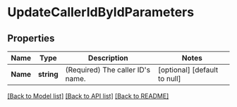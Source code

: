 # UpdateCallerIdByIdParameters

## Properties
Name | Type | Description | Notes
------------ | ------------- | ------------- | -------------
**Name** | **string** | (Required)  The caller ID&#39;s name. | [optional] [default to null]

[[Back to Model list]](../README.md#documentation-for-models) [[Back to API list]](../README.md#documentation-for-api-endpoints) [[Back to README]](../README.md)


